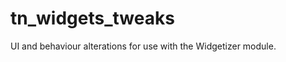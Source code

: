 tn_widgets_tweaks
=================

UI and behaviour alterations for use with the Widgetizer module.

